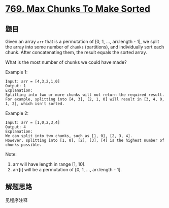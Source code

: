 # [769. Max Chunks To Make Sorted](https://leetcode-cn.com/problems/max-chunks-to-make-sorted/)

## 题目

Given an array `arr` that is a permutation of [0, 1, ..., arr.length - 1], we split the array into some number of `chunks` (partitions), and individually sort each chunk. After concatenating them, the result equals the sorted array.

What is the most number of chunks we could have made?

Example 1:

```text
Input: arr = [4,3,2,1,0]
Output: 1
Explanation:
Splitting into two or more chunks will not return the required result.
For example, splitting into [4, 3], [2, 1, 0] will result in [3, 4, 0, 1, 2], which isn't sorted.
```

Example 2:

```text
Input: arr = [1,0,2,3,4]
Output: 4
Explanation:
We can split into two chunks, such as [1, 0], [2, 3, 4].
However, splitting into [1, 0], [2], [3], [4] is the highest number of chunks possible.
```

Note:

1. arr will have length in range [1, 10].
1. arr[i] will be a permutation of [0, 1, ..., arr.length - 1].

## 解题思路

见程序注释
